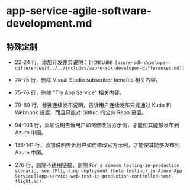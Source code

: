 # app-service-agile-software-development.md

## 特殊定制

* 22-24 行，添加开发差异说明：`[!INCLUDE [azure-sdk-developer-differences](../../includes/azure-sdk-developer-differences.md)]`

* 74-75 行，删除 Visual Studio subscriber benefits 相关内容。

* 75-76 行，删除 "Try App Service" 相关内容。

* 79-80 行，替换连续发布说明，告诉用户连续发布只能通过 Kudu 和 Webhook 设置，而且只能对 Github 的公共 Repo 设置。

* 94-103 行，添加说明告诉用户如何修改官方示例，才能使其能够发布到 Azure 中国。

* 136-141 行，添加说明告诉用户如何修改官方示例，才能使其能够发布到 Azure 中国。

* 276 行，删除不适用链接，删除 `For a common testing-in-production scenario, see [Flighting deployment (beta testing) in Azure App Service](app-service-web-test-in-production-controlled-test-flight.md).`